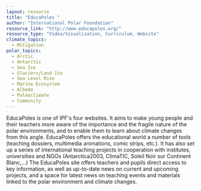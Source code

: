 ```yaml
---
layout: resource
title: "EducaPoles "
author: "International Polar Foundation"
resource_link: "http://www.educapoles.org/"
resource_type: "Video/Visualization, Curriculum, Website"
climate_topics:
  - Mitigation
polar_topics:
  - Arctic
  - Antarctic
  - Sea Ice
  - Glaciers/Land Ice
  - Sea Level Rise
  - Marine Ecosystem
  - Albedo
  - Paleoclimate
  - Community
---
```


EducaPoles is one of IPF's four websites. It aims to make young people and their teachers more aware of the importance and the fragile nature of the polar environments, and to enable them to learn about climate changes from this angle.
EducaPoles offers the educational world a number of tools (teaching dossiers, multimedia animations, comic strips, etc.). It has also set up a series of international teaching projects in cooperation with institutes, universities and NGOs (Antarctica2003, ClimaTIC, Soleil Noir sur Continent Blanc,...)
The EducaPoles site offers teachers and pupils direct access to key information, as well as up-to-date news on current and upcoming projects, and a space for latest news on teaching events and materials linked to the polar environment and climate changes.
